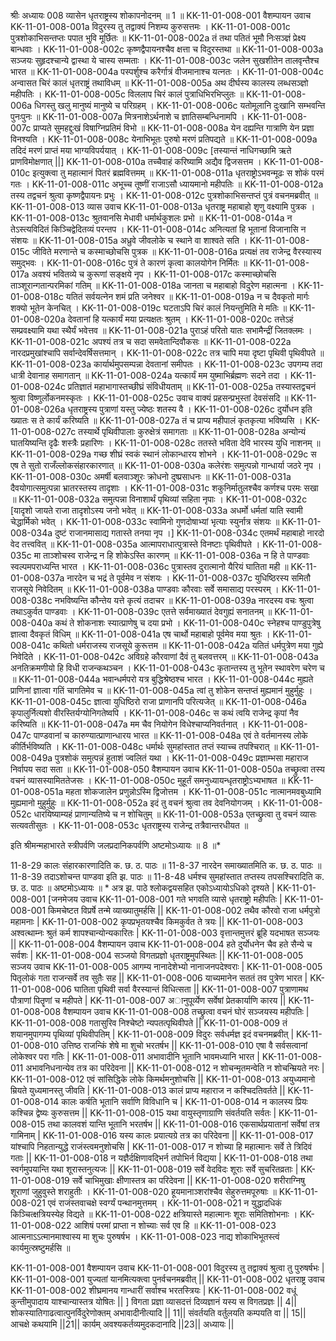 श्रीः
अध्यायः 008
व्यासेन धृतराष्ट्रस्य शोकापनोदनम् ॥ 1 ॥
KK-11-01-008-001	वैशम्पायन उवाच 
KK-11-01-008-001a	विदुरस्य तु तद्वाक्यं निशम्य कुरुसत्तमः ।
KK-11-01-008-001c	पुत्रशोकाभिसन्तप्तः पपात भुवि मूर्छितः ॥
KK-11-01-008-002a	तं तथा पतितं भूमौ निःसञ्ज्ञं प्रेक्ष्य बान्धवाः ।
KK-11-01-008-002c	कृष्णद्वैपायनश्चैव क्षत्ता च विदुरस्तथा ॥
KK-11-01-008-003a	सञ्जयः सुहृदश्चान्ये द्वास्था ये चास्य सम्मताः ।
KK-11-01-008-003c	जलेन सुखशीतेन तालवृन्तैश्च भारत ॥
KK-11-01-008-004a	पस्पर्शुश्च करैर्गात्रं वीजमानाश्च यत्नतः ।
KK-11-01-008-004c	अन्वासत चिरं कालं धृतराष्ट्रं तथाविधम् ॥
KK-11-01-008-005a	अथ दीर्घस्य कालस्य लब्धसञ्ज्ञो महीपतिः ।
KK-11-01-008-005c	विललाप चिरं कालं पुत्राधिभिरभिप्लुतः ॥
KK-11-01-008-006a	धिगस्तु खलु मानुष्यं मानुष्ये च परिग्रहम् ।
KK-11-01-008-006c	यतोमूलानि दुःखानि सम्भवन्ति पुनःपुनः ॥
KK-11-01-008-007a	मित्रनाशेऽर्थनाशे च ज्ञातिसम्बन्धिनामपि ।
KK-11-01-008-007c	प्राप्यते सुमहद्दुःखं विषाग्निप्रतिमं विभो ॥
KK-11-01-008-008a	येन दह्यन्ति गात्राणि येन प्रज्ञा विनश्यति ।
KK-11-01-008-008c	येनाभिभूतः पुरुषो मरणं प्रतिपद्यते ॥
KK-11-01-008-009a	तदिदं मरणं प्राप्तं मया भाग्यविपर्ययात् ।
KK-11-01-008-009c	[तस्यान्तं नाधिगच्छामि ऋते प्राणविमोक्षणात् ||]
KK-11-01-008-010a	तच्चैवाहं करिष्यामि अद्यैव द्विजसत्तम ।
KK-11-01-008-010c	इत्युक्त्वा तु महात्मानं पितरं ब्रह्मवित्तमम् ॥
KK-11-01-008-011a	धृतराष्ट्रोऽभवन्मूढः स शोकं परमं गतः ।
KK-11-01-008-011c	अभूच्च तूष्णीं राजाऽसौ ध्यायमानो महीपतिः ॥
KK-11-01-008-012a	तस्य तद्वचनं श्रुत्वा कृष्णद्वैपायनः प्रभुः ।
KK-11-01-008-012c	पुत्रशोकाभिसन्तप्तं पुत्रं वचनमब्रवीत् ॥
KK-11-01-008-013	व्यास उवाच 
KK-11-01-008-013a	धृतराष्ट्र महाबाहो शृणु वक्ष्यामि पुत्रक ।
KK-11-01-008-013c	श्रुतवानसि मेधावी धर्मार्थकुशलः प्रभो ॥
KK-11-01-008-014a	न तेऽस्त्यविदितं किञ्चिद्वेदितव्यं परन्तप ।
KK-11-01-008-014c	अनित्यतां हि भूतानां विजानासि न संशयः ॥
KK-11-01-008-015a	अध्रुवे जीवलोके च स्थाने वा शाश्वते सति ।
KK-11-01-008-015c	जीविते मरणान्ते च कस्माच्छोचसि पुत्रक ॥
KK-11-01-008-016a	प्रत्यक्षं तव राजेन्द्र वैरस्यास्य समुद्भवः ।
KK-11-01-008-016c	पुत्रं ते कारणं कृत्वा कालयोगेन निर्मितः ॥
KK-11-01-008-017a	अवश्यं भवितव्ये च कुरूणां सङ्क्षये नृप ।
KK-11-01-008-017c	कस्माच्छोचसि ताञ्शूरान्गतान्परमिकां गतिम् ॥
KK-11-01-008-018a	जानता च महाबाहो विदुरेण महात्मना ।
KK-11-01-008-018c	यतितं सर्वयत्नेन शमं प्रति जनेश्वर ॥
KK-11-01-008-019a	न च दैवकृतो मार्गः शक्यो भूतेन केनचित् ।
KK-11-01-008-019c	घटताऽपि चिरं कालं नियन्तुमिति मे मतिः ॥
KK-11-01-008-020a	देवतानां हि यत्कार्यं मया प्रत्यक्षतः श्रुतम् ।
KK-11-01-008-020c	तत्तेऽहं सम्प्रवक्ष्यामि यथा स्थैर्यं भवेत्तव ॥
KK-11-01-008-021a	पुराऽहं परितो यातः सभामैन्द्रीं जितक्लमः ।
KK-11-01-008-021c	अपश्यं तत्र च सदा समवेतान्दिवौकसः ॥
KK-11-01-008-022a	नारदप्रमुखांश्चापि सर्वान्देवर्षिसत्तमान् ।
KK-11-01-008-022c	तत्र चापि मया दृष्टा पृथिवी पृथिवीपते ॥
KK-11-01-008-023a	कार्यार्थमुपसम्पन्ना देवतानां समीपतः ।
KK-11-01-008-023c	उपगम्य तदा धात्री देवानाह समागतान् ॥
KK-11-01-008-024a	यत्कार्यं मम युष्माभिर्ब्रह्मणः सदने तदा ।
KK-11-01-008-024c	प्रतिज्ञातं महाभागास्तच्छीघ्रं संविधीयताम् ॥
KK-11-01-008-025a	तस्यास्तद्वचनं श्रुत्वा विष्णुर्लोकनमस्कृतः ।
KK-11-01-008-025c	उवाच वाक्यं प्रहसन्प्रभुस्तां देवसंसदि ॥
KK-11-01-008-026a	धृतराष्ट्रस्य पुत्राणां यस्तु ज्येष्ठः शतस्य वै ।
KK-11-01-008-026c	दुर्योधन इति ख्यातः स ते कार्यं करिष्यति ॥
KK-11-01-008-027a	तं च प्राप्य महीपालं कृतकृत्या भविष्यसि ।
KK-11-01-008-027c	तस्यार्थे पृथिवीपालाः कुरुक्षेत्रं समागताः ॥
KK-11-01-008-028a	अन्योन्यं घातयिष्यन्ति दृढैः शस्त्रैः प्रहारिणः ।
KK-11-01-008-028c	ततस्ते भविता देवि भारस्य युधि नाशनम् ॥
KK-11-01-008-029a	गच्छ शीघ्रं स्वकं स्थानं लोकान्धारय शोभने ।
KK-11-01-008-029c	स एष ते सुतो राजँल्लोकसंहारकारणात् ॥
KK-11-01-008-030a	कलेरंशः समुत्पन्नो गान्धार्या जठरे नृप ।
KK-11-01-008-030c	अमर्षी बलवाञ्शूरः क्रोधनो दुष्प्रसाधनः ॥
KK-11-01-008-031a	दैवयोगात्समुत्पन्ना भ्रातरस्तस्य तादृशाः ।
KK-11-01-008-031c	शकुनिर्मातुलश्चैव कर्णश्च परमः सखा ॥
KK-11-01-008-032a	समुत्पन्ना विनाशार्थं पृथिव्यां सहिता नृपाः ।
KK-11-01-008-032c	[यादृशो जायते राजा तादृशोऽस्य जनो भवेत् ॥
KK-11-01-008-033a	अधर्मो धर्मतां याति स्वामी चेद्धार्मिको भवेत् ।
KK-11-01-008-033c	स्वामिनो गुणदोषाभ्यां भृत्याः स्युर्नात्र संशयः ॥
KK-11-01-008-034a	दुष्टं राजानमासाद्य गतास्ते तनया नृप ।]
KK-11-01-008-034c	एतमर्थं महाबाहो नारदो वेद तत्त्ववित् ॥
KK-11-01-008-035a	आत्मापराधात्पुत्रास्ते विनष्टाः पृथिवीपते ।
KK-11-01-008-035c	मा ताञ्शोचस्व राजेन्द्र न हि शोकेऽस्ति कारणम् ॥
KK-11-01-008-036a	न हि ते पाण्डवाः स्वल्पमपराध्यन्ति भारत ।
KK-11-01-008-036c	पुत्रास्तव दुरात्मानो यैरियं घातिता मही ॥
KK-11-01-008-037a	नारदेन च भद्रं ते पूर्वमेव न संशयः ।
KK-11-01-008-037c	युधिष्ठिरस्य समितौ राजसूये निवेदितम् ॥
KK-11-01-008-038a	पाण्डवाः कौरवाः सर्वे समासाद्य परस्परम् ।
KK-11-01-008-038c	नभविष्यन्ति कौन्तेय यत्ते कृत्यं तदाचर ॥
KK-11-01-008-039a	नारदस्य वचः श्रुत्वा तथाऽकुर्वत पाण्डवाः ।
KK-11-01-008-039c	एतत्ते सर्वमाख्यातं देवगुह्यं सनातनम् ॥
KK-11-01-008-040a	कथं ते शोकनाशः स्यात्प्राणेषु च दया प्रभो ।
KK-11-01-008-040c	स्नेहश्च पाण्डुपुत्रेषु ज्ञात्वा दैवकृतं विधिम् ॥
KK-11-01-008-041a	एष चार्थो महाबाहो पूर्वमेव मया श्रुतः ।
KK-11-01-008-041c	कथितो धर्मराजस्य राजसूये कुरूत्तम ॥
KK-11-01-008-042a	यतितं धर्मपुत्रेण मया गुह्ये निवेदिते ।
KK-11-01-008-042c	अविग्रहे कौरवाणां दैवं तु बलवत्तरम् ॥
KK-11-01-008-043a	अनतिक्रमणीयो हि विधी राजन्कथञ्चन ।
KK-11-01-008-043c	कृतान्तस्य तु भूतेन स्थावरेण चरेण च ॥
KK-11-01-008-044a	भवान्धर्मपरो यत्र बुद्धिश्रेष्ठश्च भारत ।
KK-11-01-008-044c	मुह्यते प्राणिनां ज्ञात्वा गतिं चागतिमेव च ॥
KK-11-01-008-045a	त्वां तु शोकेन सन्तप्तं मुह्यमानं मुहुर्मुहुः ।
KK-11-01-008-045c	ज्ञात्वा युधिष्ठिरो राजा प्राणानपि परित्यजेत् ॥
KK-11-01-008-046a	कृपालुर्नित्यशो वीरस्तिर्यग्योनिगतेष्वपि ।
KK-11-01-008-046c	स कथं त्वयि राजेन्द्र कृपां नैव करिष्यति ॥
KK-11-01-008-047a	मम चैव नियोगेन विधेश्चाप्यनिवर्तनात् ।
KK-11-01-008-047c	पाण्डवानां च कारुण्यात्प्राणान्धारय भारत ॥
KK-11-01-008-048a	एवं ते वर्तमानस्य लोके कीर्तिर्भविष्यति ।
KK-11-01-008-048c	धर्मार्थः सुमहांस्तात तप्तं स्याच्च तपश्चिरात् ॥
KK-11-01-008-049a	पुत्रशोकं समुत्पन्नं हुताशं ज्वलितं यथा ।
KK-11-01-008-049c	प्रज्ञाम्भसा महाराज निर्वापय सदा सता ॥
KK-11-01-008-050	वैशम्पायन उवाच 
KK-11-01-008-050a	तच्छ्रुत्वा तस्य वचनं व्यासस्यामिततेजसः ।
KK-11-01-008-050c	मुहूर्तं समनुध्यायन्धृतराष्ट्रोऽभ्यभाषत ॥
KK-11-01-008-051a	महता शोकजालेन प्रणुन्नोऽस्मि द्विजोत्तम ।
KK-11-01-008-051c	नात्मानमवबुध्यामि मुह्यमानो मुहुर्मुहुः ॥
KK-11-01-008-052a	इदं तु वचनं श्रुत्वा तव देवनियोगजम् ।
KK-11-01-008-052c	धारयिष्याम्यहं प्राणान्यतिष्ये च न शोचितुम् ॥
KK-11-01-008-053a	एतच्छ्रुत्वा तु वचनं व्यासः सत्यवतीसुतः ।
KK-11-01-008-053c	धृतराष्ट्रस्य राजेन्द्र तत्रैवान्तरधीयत ॥ 

इति श्रीमन्महाभारते स्त्रीपर्वणि जलप्रदानिकपर्वणि अष्टमोऽध्यायः ॥ 8 ॥*

11-8-29 कालः संहारकारणादिति क. छ. ठ. पाठः ॥ 11-8-37 नारदेन समाख्यातमिति क. छ. ठ. पाठः ॥ 11-8-39 तदाऽशोचन्त पाण्डवा इति झ. पाठः ॥ 11-8-48 धर्मश्च सुमहांस्तात तप्तस्य तपसश्चिरादिति क. छ. ठ. पाठः ॥ अष्टमोऽध्यायः ॥ * अत्र झ. पाठे श्लोकद्वयसहित एकोऽध्यायोऽधिको दृश्यते |
KK-11-01-008-001	[जनमेजय उवाच
KK-11-01-008-001	गते भगवति व्यासे धृतराष्ट्रो महीपतिः |
KK-11-01-008-001	किमचेष्टत विप्रर्षे तन्मे व्याख्यातुमर्हसि ||
KK-11-01-008-002	तथैव कौरवो राजा धर्मपुत्रो महामनाः |
KK-11-01-008-002	कृपप्रभृतयश्चैव किमकुर्वत ते त्रयः ||
KK-11-01-008-003	अश्वत्थाम्नः श्रुतं कर्म शापश्चान्योन्यकारितः |
KK-11-01-008-003	वृत्तान्तमुत्तरं ब्रूहि यदभाषत सञ्जयः ||
KK-11-01-008-004	वैशम्पायन उवाच
KK-11-01-008-004	हते दुर्योधनेन चैव हते सैन्ये च सर्वशः |
KK-11-01-008-004	सञ्जयो विगतप्रज्ञो धृतराष्ट्रमुपस्थितः ||
KK-11-01-008-005	सञ्जय उवाच 
KK-11-01-008-005	आगम्य नानादेशेभ्यो नानाजनपदेश्वराः |
KK-11-01-008-005	पितृलोकं गता राजन्सर्वे तव सुतैः सह ||
KK-11-01-008-006	याच्यमानेन सततं तव पुत्रेण भारत |
KK-11-01-008-006	घातिता पृथिवी सर्वा वैरस्यान्तं विधित्सता ||
KK-11-01-008-007	पुत्राणामथ पौत्राणां पितॄणां च महीपते |
KK-11-01-008-007	अानुपूर्व्येण सर्वेषां प्रेतकार्याणि कारय ||
KK-11-01-008-008	वैशम्पायन उवाच
KK-11-01-008-008	तच्छ्रुत्वा वचनं घोरं सञ्जयस्य महीपतिः |
KK-11-01-008-008	गतासुरिव निश्चेष्टो न्यपतत्पृथिवीपते ||
KK-11-01-008-009	तं शयानमुपागम्य पृथिव्यां पृथिवीपतिम् |
KK-11-01-008-009	विदुरः सर्वधर्मज्ञ इदं वचनमब्रवीत् |
KK-11-01-008-010	उत्तिष्ठ राजन्किं शेषे मा शुचो भरतर्षभ ||
KK-11-01-008-010	एषा वै सर्वसत्वानां लोकेश्वर परा गतिः |
KK-11-01-008-011	अभावादीनि भूतानि भावमध्यानि भारत |
KK-11-01-008-011	अभावनिधनान्येव तत्र का परिदेवना ||
KK-11-01-008-012	न शोचन्मृतमन्वेति न शोचन्म्रियते नरः |
KK-11-01-008-012	एवं सांसिद्धिके लोके किमर्थमनुशोचसि ||
KK-11-01-008-013	अयुध्यमानो म्रियते युध्यमानस्तु जीवति |
KK-11-01-008-013	कालं प्राप्य महाराज न कश्चिदतिवर्तते ||
KK-11-01-008-014	कालः कर्षति भूतानि सर्वाणि विविधानि च |
KK-11-01-008-014	न कालस्य प्रियः कश्चिन्न द्वेष्यः कुरुसत्तम ||
KK-11-01-008-015	यथा वायुस्तृणाग्राणि संवर्तयति सर्वतः |
KK-11-01-008-015	तथा कालवशं यान्ति भूतानि भरतर्षभ ||
KK-11-01-008-016	एकसार्थप्रयातानां सर्वेषां तत्र गामिनाम् |
KK-11-01-008-016	यस्य कालः प्रयात्यग्रे तत्र का परिदेवना ||
KK-11-01-008-017	यांश्चापि निहतान्युद्धे राजंस्त्वमनुशोचसि |
KK-11-01-008-017	न शोच्या हि महात्मानः सर्वे ते त्रिदिवं गताः ||
KK-11-01-008-018	न यज्ञैर्दक्षिणावद्भिर्न तपोभिर्न विद्यया |	
KK-11-01-008-018	तथा स्वर्गमुपयान्ति यथा  शूरास्तनुत्यजः ||
KK-11-01-008-019	सर्वे वेदविदः शूराः सर्वे सुचरितव्रताः |
KK-11-01-008-019	सर्वे चाभिमुखाः क्षीणास्तत्र का परिदेवना ||
KK-11-01-008-020	शरीराग्निषु शूराणां जुहुवुस्ते शराहुतीः ।
KK-11-01-008-020	हूयमानाञ्शरांश्चैव सेहुरुत्तमपूरुषाः ॥
KK-11-01-008-021	एवं राजंस्तवाचक्षे स्वर्ग्यं पन्थानमुत्तमम् ।
KK-11-01-008-021	न युद्धादधिकं किञ्चित्क्षत्रियस्येह विद्यते ॥
KK-11-01-008-022	क्षत्रियास्ते महात्मानः शूराः समितिशोभनाः ।
KK-11-01-008-022	आशिषं परमां प्राप्ता न शोच्याः सर्व एव हि ॥
KK-11-01-008-023	आत्मनाऽऽत्मानमाश्वास्य मा शुचः पुरुषर्षभ ।
KK-11-01-008-023	नाद्य शोकाभिभूतस्त्वं कार्यमुत्स्रष्टुमर्हसि ॥

KK-11-01-008-001	वैशम्पायन उवाच
KK-11-01-008-001	विदुरस्य तु तद्वाक्यं श्रुत्वा तु पुरुषर्षभः |
KK-11-01-008-001	युज्यतां यानमित्यक्त्वा पुनर्वचनमब्रवीत् ||
KK-11-01-008-002	धृतराष्ट्र उवाच
KK-11-01-008-002	शीघ्रमानय गान्धारीं सर्वाश्च भरतस्त्रियः |
KK-11-01-008-002	वधूं कुन्तीमुपादाय याश्चान्यास्तत्र योषितः || ]
विगता प्रज्ञा व्यासदत्तं दिव्यज्ञानं यस्य स विगतप्रज्ञः || 4|| शोकस्यातिगाढत्वात्पुनर्विदुरेणोक्तम् अभावादीनीत्यादि || 11|| संवर्तयति वर्तुलयति कम्पयति वा || 15|| आचक्षे कथयामि ||21|| कार्यम् अवश्यकर्तव्यमुदकदानादि ||23|| अध्यायः || 
